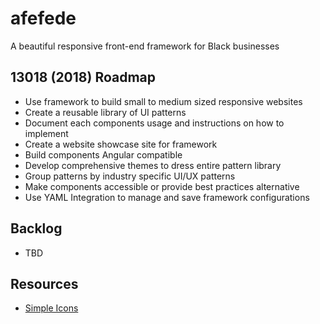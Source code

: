 # afefede
A beautiful responsive front-end framework for Black businesses

## 13018 (2018) Roadmap
- Use framework to build small to medium sized responsive websites
- Create a reusable library of UI patterns
- Document each components usage and instructions on how to implement
- Create a website showcase site for framework
- Build components Angular compatible
- Develop comprehensive themes to dress entire pattern library
- Group patterns by industry specific UI/UX patterns
- Make components accessible or provide best practices alternative
- Use YAML Integration to manage and save framework configurations

## Backlog
- TBD


## Resources
- [Simple Icons](https://github.com/simple-icons)
